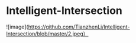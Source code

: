 # Intelligent-Intersection

![image](https://github.com/TianzhenLi/Intelligent-Intersection/blob/master/2.jpeg）

